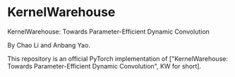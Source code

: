# KernelWarehouse

KernelWarehouse: Towards Parameter-Efficient Dynamic Convolution

By Chao Li and Anbang Yao.

This repository is an official PyTorch implementation of ["KernelWarehouse: Towards Parameter-Efficient Dynamic Convolution", KW for short]. 


